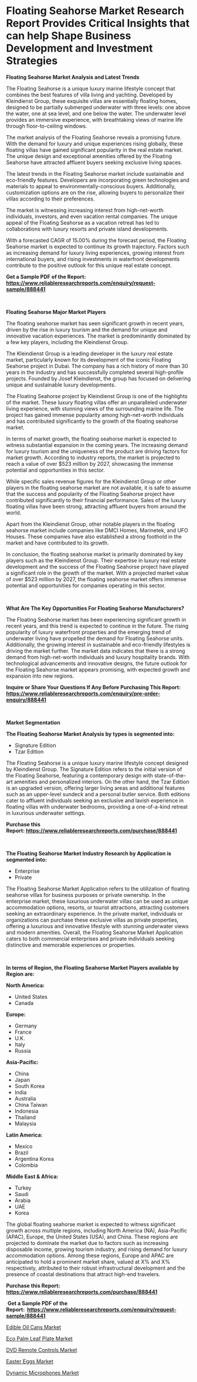 <p><h1>Floating Seahorse Market Research Report Provides Critical Insights that can help Shape Business Development and Investment Strategies</h1></p><p><strong>Floating Seahorse Market Analysis and Latest Trends</strong></p>
<p><p>The Floating Seahorse is a unique luxury marine lifestyle concept that combines the best features of villa living and yachting. Developed by Kleindienst Group, these exquisite villas are essentially floating homes, designed to be partially submerged underwater with three levels: one above the water, one at sea level, and one below the water. The underwater level provides an immersive experience, with breathtaking views of marine life through floor-to-ceiling windows.</p><p>The market analysis of the Floating Seahorse reveals a promising future. With the demand for luxury and unique experiences rising globally, these floating villas have gained significant popularity in the real estate market. The unique design and exceptional amenities offered by the Floating Seahorse have attracted affluent buyers seeking exclusive living spaces.</p><p>The latest trends in the Floating Seahorse market include sustainable and eco-friendly features. Developers are incorporating green technologies and materials to appeal to environmentally-conscious buyers. Additionally, customization options are on the rise, allowing buyers to personalize their villas according to their preferences.</p><p>The market is witnessing increasing interest from high-net-worth individuals, investors, and even vacation rental companies. The unique appeal of the Floating Seahorse as a vacation retreat has led to collaborations with luxury resorts and private island developments.</p><p>With a forecasted CAGR of 15.00% during the forecast period, the Floating Seahorse market is expected to continue its growth trajectory. Factors such as increasing demand for luxury living experiences, growing interest from international buyers, and rising investments in waterfront developments contribute to the positive outlook for this unique real estate concept.</p></p>
<p><strong>Get a Sample PDF of the Report:&nbsp; <a href="https://www.reliableresearchreports.com/enquiry/request-sample/888441">https://www.reliableresearchreports.com/enquiry/request-sample/888441</a></strong></p>
<p>&nbsp;</p>
<p><strong>Floating Seahorse Major Market Players</strong></p>
<p><p>The floating seahorse market has seen significant growth in recent years, driven by the rise in luxury tourism and the demand for unique and innovative vacation experiences. The market is predominantly dominated by a few key players, including the Kleindienst Group.</p><p>The Kleindienst Group is a leading developer in the luxury real estate market, particularly known for its development of the iconic Floating Seahorse project in Dubai. The company has a rich history of more than 30 years in the industry and has successfully completed several high-profile projects. Founded by Josef Kleindienst, the group has focused on delivering unique and sustainable luxury developments.</p><p>The Floating Seahorse project by Kleindienst Group is one of the highlights of the market. These luxury floating villas offer an unparalleled underwater living experience, with stunning views of the surrounding marine life. The project has gained immense popularity among high-net-worth individuals and has contributed significantly to the growth of the floating seahorse market.</p><p>In terms of market growth, the floating seahorse market is expected to witness substantial expansion in the coming years. The increasing demand for luxury tourism and the uniqueness of the product are driving factors for market growth. According to industry reports, the market is projected to reach a value of over $523 million by 2027, showcasing the immense potential and opportunities in this sector.</p><p>While specific sales revenue figures for the Kleindienst Group or other players in the floating seahorse market are not available, it is safe to assume that the success and popularity of the Floating Seahorse project have contributed significantly to their financial performance. Sales of the luxury floating villas have been strong, attracting affluent buyers from around the world.</p><p>Apart from the Kleindienst Group, other notable players in the floating seahorse market include companies like DMCI Homes, Marinetek, and UFO Houses. These companies have also established a strong foothold in the market and have contributed to its growth.</p><p>In conclusion, the floating seahorse market is primarily dominated by key players such as the Kleindienst Group. Their expertise in luxury real estate development and the success of the Floating Seahorse project have played a significant role in the growth of the market. With a projected market value of over $523 million by 2027, the floating seahorse market offers immense potential and opportunities for companies operating in this sector.</p></p>
<p>&nbsp;</p>
<p><strong>What Are The Key Opportunities For Floating Seahorse Manufacturers?</strong></p>
<p><p>The Floating Seahorse market has been experiencing significant growth in recent years, and this trend is expected to continue in the future. The rising popularity of luxury waterfront properties and the emerging trend of underwater living have propelled the demand for Floating Seahorse units. Additionally, the growing interest in sustainable and eco-friendly lifestyles is driving the market further. The market data indicates that there is a strong demand from high-net-worth individuals and luxury hospitality brands. With technological advancements and innovative designs, the future outlook for the Floating Seahorse market appears promising, with expected growth and expansion into new regions.</p></p>
<p><strong>Inquire or Share Your Questions If Any Before Purchasing This Report: <a href="https://www.reliableresearchreports.com/enquiry/pre-order-enquiry/888441">https://www.reliableresearchreports.com/enquiry/pre-order-enquiry/888441</a></strong></p>
<p>&nbsp;</p>
<p><strong>Market Segmentation</strong></p>
<p><strong>The Floating Seahorse Market Analysis by types is segmented into:</strong></p>
<p><ul><li>Signature Edition</li><li>Tzar Edition</li></ul></p>
<p><p>The Floating Seahorse is a unique luxury marine lifestyle concept designed by Kleindienst Group. The Signature Edition refers to the initial version of the Floating Seahorse, featuring a contemporary design with state-of-the-art amenities and personalized interiors. On the other hand, the Tzar Edition is an upgraded version, offering larger living areas and additional features such as an upper-level sundeck and a personal butler service. Both editions cater to affluent individuals seeking an exclusive and lavish experience in floating villas with underwater bedrooms, providing a one-of-a-kind retreat in luxurious underwater settings.</p></p>
<p><strong>Purchase this Report:&nbsp;<a href="https://www.reliableresearchreports.com/purchase/888441">https://www.reliableresearchreports.com/purchase/888441</a></strong></p>
<p>&nbsp;</p>
<p><strong>The Floating Seahorse Market Industry Research by Application is segmented into:</strong></p>
<p><ul><li>Enterprise</li><li>Private</li></ul></p>
<p><p>The Floating Seahorse Market Application refers to the utilization of floating seahorse villas for business purposes or private ownership. In the enterprise market, these luxurious underwater villas can be used as unique accommodation options, resorts, or tourist attractions, attracting customers seeking an extraordinary experience. In the private market, individuals or organizations can purchase these exclusive villas as private properties, offering a luxurious and innovative lifestyle with stunning underwater views and modern amenities. Overall, the Floating Seahorse Market Application caters to both commercial enterprises and private individuals seeking distinctive and memorable experiences or properties.</p></p>
<p>&nbsp;</p>
<p><strong>In terms of Region, the Floating Seahorse Market Players available by Region are:</strong></p>
<p>
    <p> <strong> North America: </strong>
        <ul>
            <li>United States</li>
            <li>Canada</li>
        </ul>
        </p> 
    <p> <strong> Europe: </strong>
        <ul>
            <li>Germany</li>
            <li>France</li>
            <li>U.K.</li>
            <li>Italy</li>
            <li>Russia</li>
        </ul>
        </p> 
    <p> <strong> Asia-Pacific: </strong>
        <ul>
            <li>China</li>
            <li>Japan</li>
            <li>South Korea</li>
            <li>India</li>
            <li>Australia</li>
            <li>China Taiwan</li>
            <li>Indonesia</li>
            <li>Thailand</li>
            <li>Malaysia</li>
        </ul>
        </p> 
    <p> <strong> Latin America: </strong>
        <ul>
            <li>Mexico</li>
            <li>Brazil</li>
            <li>Argentina Korea</li>
            <li>Colombia</li>
        </ul>
        </p> 
    <p> <strong> Middle East & Africa: </strong>
        <ul>
            <li>Turkey</li>
            <li>Saudi</li>
            <li>Arabia</li>
            <li>UAE</li>
            <li>Korea</li>
        </ul>
    </p>
    </p>
<p><p>The global floating seahorse market is expected to witness significant growth across multiple regions, including North America (NA), Asia-Pacific (APAC), Europe, the United States (USA), and China. These regions are projected to dominate the market due to factors such as increasing disposable income, growing tourism industry, and rising demand for luxury accommodation options. Among these regions, Europe and APAC are anticipated to hold a prominent market share, valued at X% and X% respectively, attributed to their robust infrastructural development and the presence of coastal destinations that attract high-end travelers.</p></p>
<p><strong>Purchase this Report: <a href="https://www.reliableresearchreports.com/purchase/888441">https://www.reliableresearchreports.com/purchase/888441</a></strong></p>
<p>&nbsp;<strong>Get a Sample PDF of the Report:&nbsp;&nbsp;<a href="https://www.reliableresearchreports.com/enquiry/request-sample/888441">https://www.reliableresearchreports.com/enquiry/request-sample/888441</a></strong></p>
<p><strong></strong></p>
<p><p><a href="https://github.com/dziulagalemab/Market-Research-Report-List-2/blob/main/edible-oil-cans-market.md">Edible Oil Cans Market</a></p><p><a href="https://github.com/abbypearson7765/Market-Research-Report-List-2/blob/main/eco-palm-leaf-plate-market.md">Eco Palm Leaf Plate Market</a></p><p><a href="https://github.com/gulaimolin/Market-Research-Report-List-2/blob/main/dvd-remote-controls-market.md">DVD Remote Controls Market</a></p><p><a href="https://github.com/grishafomin4852/Market-Research-Report-List-2/blob/main/easter-eggs-market.md">Easter Eggs Market</a></p><p><a href="https://github.com/ruslanpoljakovrd177/Market-Research-Report-List-2/blob/main/dynamic-microphones-market.md">Dynamic Microphones Market</a></p></p>